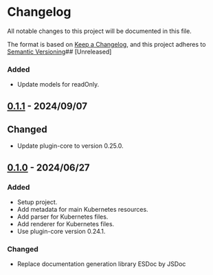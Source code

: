 # Changelog

All notable changes to this project will be documented in this file.

The format is based on [Keep a Changelog](https://keepachangelog.com/en/1.0.0/),
and this project adheres to [Semantic Versioning](https://semver.org/spec/v2.0.0.html)## [Unreleased]

### Added

- Update models for readOnly.

## [0.1.1] - 2024/09/07

## Changed

- Update plugin-core to version 0.25.0.

## [0.1.0] - 2024/06/27

### Added

- Setup project.
- Add metadata for main Kubernetes resources.
- Add parser for Kubernetes files.
- Add renderer for Kubernetes files.
- Use plugin-core version 0.24.1.

### Changed

- Replace documentation generation library ESDoc by JSDoc

[0.1.1]: https://github.com/ditrit/kubernator-plugin/blob/0.1.1/changelog.md
[0.1.0]: https://github.com/ditrit/kubernator-plugin/blob/0.1.0/changelog.md
